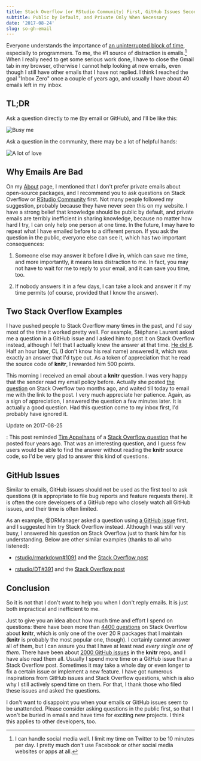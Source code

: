 ```yaml
---
title: Stack Overflow (or RStudio Community) First, GitHub Issues Second, and Emails Last
subtitle: Public by Default, and Private Only When Necessary
date: '2017-08-24'
slug: so-gh-email
---
```


Everyone understands the importance of [an uninterrupted block of time](http://heeris.id.au/2013/this-is-why-you-shouldnt-interrupt-a-programmer/), especially to programmers. To me, the #1 source of distraction is emails.[^1] When I really need to get some serious work done, I have to close the Gmail tab in my browser, otherwise I cannot help looking at new emails, even though I still have other emails that I have not replied. I think I reached the goal "Inbox Zero" once a couple of years ago, and usually I have about 40 emails left in my inbox.

## TL;DR

Ask a question directly to me (by email or GitHub), and I'll be like this:

![Busy me](https://slides.yihui.org/gif/repeat-smoke.gif)

Ask a question in the community, there may be a lot of helpful hands:

![A lot of love](https://slides.yihui.org/gif/cat-hands.gif)

## Why Emails Are Bad

On my [About](/en/about/) page, I mentioned that I don't prefer private emails about open-source packages, and I recommend you to ask questions on Stack Overflow or [RStudio Community](https://community.rstudio.com) first. Not many people followed my suggestion, probably because they have never seen this on my website. I have a strong belief that knowledge should be public by default, and private emails are terribly inefficient in sharing knowledge, because no matter how hard I try, I can only help one person at one time. In the future, I may have to repeat what I have emailed before to a different person. If you ask the question in the public, everyone else can see it, which has two important consequences:

1. Someone else may answer it before I dive in, which can save me time, and more importantly, it means less distraction to me. In fact, you may not have to wait for me to reply to your email, and it can save you time, too.

1. If nobody answers it in a few days, I can take a look and answer it if my time permits (of course, provided that I know the answer).

## Two Stack Overflow Examples

I have pushed people to Stack Overflow many times in the past, and I'd say most of the time it worked pretty well. For example, Stéphane Laurent asked me a question in a GitHub issue and I asked him to post it on Stack Overflow instead, although I felt that I actually knew the answer at that time. [He did it](https://stackoverflow.com/q/45409750/559676). Half an hour later, CL (I don't know his real name) answered it, which was exactly an answer that I'd type out. As a token of appreciation that he read the source code of **knitr**, I rewarded him 500 points.

This morning I received an email about a **knitr** question. I was very happy that the sender read my email policy before. Actually she posted [the question](https://stackoverflow.com/q/44656046/559676) on Stack Overflow two months ago, and waited till today to email me with the link to the post. I very much appreciate her patience. Again, as a sign of appreciation, I answered the question a few minutes later. It is actually a good question. Had this question come to my inbox first, I'd probably have ignored it.

Update on 2017-08-25

:   This post reminded [Tim Appelhans](https://twitter.com/TimSalabim3/status/900962571024441345) of a [Stack Overflow question](https://stackoverflow.com/q/17502050/559676) that he posted four years ago. That was an interesting question, and I guess few users would be able to find the answer without reading the **knitr** source code, so I'd be very glad to answer this kind of questions.

## GitHub Issues

Similar to emails, GitHub issues should not be used as the first tool to ask questions (it is appropriate to file bug reports and feature requests there). It is often the core developers of a GitHub repo who closely watch all GitHub issues, and their time is often limited. 

As an example, @DRManager asked a question using [a GitHub issue](https://github.com/rstudio/bookdown/issues/468) first, and I suggested him try Stack Overflow instead. Although I was still very busy, I answered his question on Stack Overflow just to thank him for his understanding. Below are other similar examples (thanks to all who listened):

- [rstudio/rmarkdown#1091](https://github.com/rstudio/rmarkdown/issues/1091) and the [Stack Overflow post](https://stackoverflow.com/q/46666212/559676)

- [rstudio/DT#391](https://github.com/rstudio/DT/issues/391) and the [Stack Overflow post](https://stackoverflow.com/q/36071460/559676)

## Conclusion

So it is not that I don't want to help you when I don't reply emails. It is just both impractical and inefficient to me.

Just to give you an idea about how much time and effort I spend on questions: there have been more than [4400 questions](https://stackoverflow.com/questions/tagged/knitr) on Stack Overflow about **knitr**, which is only one of the over 20 R packages that I maintain (**knitr** is probably the most popular one, though). I certainly cannot answer all of them, but I can assure you that I have at least read _every single one of them_. There have been about [2000 GitHub issues](https://github.com/yihui/knitr/issues) in the **knitr** repo, and I have also read them all. Usually I spend more time on a GitHub issue than a Stack Overflow post. Sometimes it may take a whole day or even longer to fix a certain issue or implement a new feature. I have got numerous inspirations from GitHub issues and Stack Overflow questions, which is also why I still actively spend time on them. For that, I thank those who filed these issues and asked the questions.

I don't want to disappoint you when your emails or GitHub issues seem to be unattended. Please consider asking questions in the public first, so that I won't be buried in emails and have time for exciting new projects. I think this applies to other developers, too.

[^1]: I can handle social media well. I limit my time on Twitter to be 10 minutes per day. I pretty much don't use Facebook or other social media websites or apps at all.
